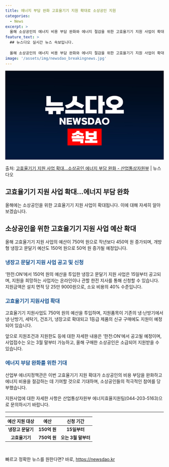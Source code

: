 ```yaml
---
title: 에너지 부담 완화 고효율기기 지원 확대로 소상공인 지원
categories:
  - News
excerpt: >
  올해 소상공인의 에너지 비용 부담 완화와 에너지 절감을 위한 고효율기기 지원 사업이 확대 시행된다. 이에 소…
feature_text: >
  ## 뉴스다오 실시간 뉴스 속보입니다.

  올해 소상공인의 에너지 비용 부담 완화와 에너지 절감을 위한 고효율기기 지원 사업이 확대 시행된다. 이에 소…
image: '/assets/img/newsdao_breakingnews.jpg'
---
```


![뉴스다오 속보](/assets/img/newsdao_breakingnews.jpg)

<p>출처: <a href="https://newsdao.kr/2991" rel="dofollow">고효율기기 지원 사업 확대…소상공인 에너지 부담 완화 - 산업통상자원부</a> | 뉴스다오</p>

<h2 data-ke-size="size26">고효율기기 지원 사업 확대…에너지 부담 완화</h2>
<p data-ke-size="size16">올해에는 소상공인을 위한 고효율기기 지원 사업이 확대됩니다. 이에 대해 자세히 알아보겠습니다.</p>

<h2 data-ke-size="size26">소상공인을 위한 고효율기기 지원 사업 예산 확대</h2>
<p data-ke-size="size16">올해 고효율기기 지원 사업의 예산이 750억 원으로 작년보다 450억 원 증가되며, 개방형 냉장고 문달기 예산도 150억 원으로 50억 원 증가될 예정입니다.</p>

<h3 data-ke-size="size24"><span style="color: #1a5490;">냉장고 문달기 지원 사업 공고 및 신청</span></h3>
<p data-ke-size="size16">‘한전:ON’에서 150억 원의 예산을 투입한 냉장고 문달기 지원 사업은 15일부터 공고되며, 지원을 희망하는 사업자는 온라인이나 관할 한전 지사를 통해 신청할 수 있습니다. 지원금액은 설치 면적 당 25만 9000원으로, 소요 비용의 40% 수준입니다.</p>

<h3 data-ke-size="size24"><span style="color: #1a5490;">고효율기기 지원사업 확대</span></h3>
<p data-ke-size="size16">고효율기기 지원사업도 750억 원의 예산을 투입하며, 지원품목이 기존의 냉·난방기에서 냉·난방기, 세탁기, 건조기, 냉장고로 확대되고 1등급 제품의 신규 구매에도 지원이 예정되어 있습니다.</p>

<p data-ke-size="size16">앞으로 지원조건과 지원한도 등에 대한 자세한 내용은 ‘한전:ON’에서 공고될 예정이며, 사업접수는 오는 3월 말부터 가능하고, 올해 구매한 소상공인은 소급되어 지원받을 수 있습니다.</p>

<h3 data-ke-size="size24"><span style="color: #1a5490;">에너지 부담 완화를 위한 기대</span></h3>
<p data-ke-size="size16">산업부 에너지정책관은 이번 고효율기기 지원 확대가 소상공인의 비용 부담을 완화하고 에너지 비용을 절감하는 데 기여할 것으로 기대하며, 소상공인들의 적극적인 참여를 당부했습니다.</p>

<p data-ke-size="size16">지원사업에 대한 자세한 사항은 산업통상자원부 에너지효율지원팀(044-203-5163)으로 문의하시기 바랍니다.</p>

<hr data-ke-size="size16">

<table>
	<thead>
		<tr>
			<th style="text-align: center; height: 17px;"><b>예산 지원 대상</b></th>
			<th style="text-align: center; height: 17px;"><b>예산</b></th>
			<th style="text-align: center; height: 17px;"><b>신청 기간</b></th>
		</tr>
	</thead>
	<tbody>
		<tr>
			<td style="text-align: center; height: 17px;"><b>냉장고 문달기</b></td>
			<td style="text-align: center; height: 17px;"><b>150억 원</b></td>
			<td style="text-align: center; height: 17px;"><b>15일부터</b></td>
		</tr>
		<tr>
			<td style="text-align: center; height: 17px;"><b>고효율기기</b></td>
			<td style="text-align: center; height: 17px;"><b>750억 원</b></td>
			<td style="text-align: center; height: 17px;"><b>오는 3월 말부터</b></td>
		</tr>
	</tbody>
</table>

<p data-ke-size="size16">&nbsp;</p> 

빠르고 정확한 뉴스를 원한다면? 바로, <a href="https://newsdao.kr" rel="dofollow">https://newsdao.kr</a>


    

